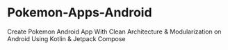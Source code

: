 # Pokemon-Apps-Android

Create Pokemon Android App With Clean Architecture & Modularization on Android Using Kotlin &
Jetpack Compose
